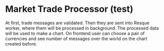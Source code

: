 # Market Trade Processor (test)

At first, trade messages are validated. Then they are sent into  Resque worker, where them will be processed in background. The processed data will be used to make a chart. On frontend user can choose a pair of currencies and see number of messages over the world on the chart created before.
